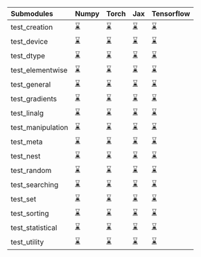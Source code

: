 | Submodules        | Numpy                                                                                                                           | Torch                                                                                                                           | Jax                                                                                                                             | Tensorflow                                                                                                                      |
|:------------------|:--------------------------------------------------------------------------------------------------------------------------------|:--------------------------------------------------------------------------------------------------------------------------------|:--------------------------------------------------------------------------------------------------------------------------------|:--------------------------------------------------------------------------------------------------------------------------------|
| test_creation     | <a href="https://github.com/unifyai/ivy/runs/7991495294?check_suite_focus=true" rel="noopener noreferrer" target="_blank">⌛</a> | <a href="https://github.com/unifyai/ivy/runs/7991497514?check_suite_focus=true" rel="noopener noreferrer" target="_blank">⌛</a> | <a href="https://github.com/unifyai/ivy/runs/7991499890?check_suite_focus=true" rel="noopener noreferrer" target="_blank">⌛</a> | <a href="https://github.com/unifyai/ivy/runs/7991502107?check_suite_focus=true" rel="noopener noreferrer" target="_blank">⌛</a> |
| test_device       | <a href="https://github.com/unifyai/ivy/runs/7991495429?check_suite_focus=true" rel="noopener noreferrer" target="_blank">⌛</a> | <a href="https://github.com/unifyai/ivy/runs/7991497671?check_suite_focus=true" rel="noopener noreferrer" target="_blank">⌛</a> | <a href="https://github.com/unifyai/ivy/runs/7991500007?check_suite_focus=true" rel="noopener noreferrer" target="_blank">⌛</a> | <a href="https://github.com/unifyai/ivy/runs/7991502277?check_suite_focus=true" rel="noopener noreferrer" target="_blank">⌛</a> |
| test_dtype        | <a href="https://github.com/unifyai/ivy/runs/7991495545?check_suite_focus=true" rel="noopener noreferrer" target="_blank">⌛</a> | <a href="https://github.com/unifyai/ivy/runs/7991497820?check_suite_focus=true" rel="noopener noreferrer" target="_blank">⌛</a> | <a href="https://github.com/unifyai/ivy/runs/7991500130?check_suite_focus=true" rel="noopener noreferrer" target="_blank">⌛</a> | <a href="https://github.com/unifyai/ivy/runs/7991502485?check_suite_focus=true" rel="noopener noreferrer" target="_blank">⌛</a> |
| test_elementwise  | <a href="https://github.com/unifyai/ivy/runs/7991495671?check_suite_focus=true" rel="noopener noreferrer" target="_blank">⌛</a> | <a href="https://github.com/unifyai/ivy/runs/7991497959?check_suite_focus=true" rel="noopener noreferrer" target="_blank">⌛</a> | <a href="https://github.com/unifyai/ivy/runs/7991500248?check_suite_focus=true" rel="noopener noreferrer" target="_blank">⌛</a> | <a href="https://github.com/unifyai/ivy/runs/7991502643?check_suite_focus=true" rel="noopener noreferrer" target="_blank">⌛</a> |
| test_general      | <a href="https://github.com/unifyai/ivy/runs/7991495802?check_suite_focus=true" rel="noopener noreferrer" target="_blank">⌛</a> | <a href="https://github.com/unifyai/ivy/runs/7991498192?check_suite_focus=true" rel="noopener noreferrer" target="_blank">⌛</a> | <a href="https://github.com/unifyai/ivy/runs/7991500368?check_suite_focus=true" rel="noopener noreferrer" target="_blank">⌛</a> | <a href="https://github.com/unifyai/ivy/runs/7991502822?check_suite_focus=true" rel="noopener noreferrer" target="_blank">⌛</a> |
| test_gradients    | <a href="https://github.com/unifyai/ivy/runs/7991495926?check_suite_focus=true" rel="noopener noreferrer" target="_blank">⌛</a> | <a href="https://github.com/unifyai/ivy/runs/7991498352?check_suite_focus=true" rel="noopener noreferrer" target="_blank">⌛</a> | <a href="https://github.com/unifyai/ivy/runs/7991500474?check_suite_focus=true" rel="noopener noreferrer" target="_blank">⌛</a> | <a href="https://github.com/unifyai/ivy/runs/7991502951?check_suite_focus=true" rel="noopener noreferrer" target="_blank">⌛</a> |
| test_linalg       | <a href="https://github.com/unifyai/ivy/runs/7991496050?check_suite_focus=true" rel="noopener noreferrer" target="_blank">⌛</a> | <a href="https://github.com/unifyai/ivy/runs/7991498481?check_suite_focus=true" rel="noopener noreferrer" target="_blank">⌛</a> | <a href="https://github.com/unifyai/ivy/runs/7991500610?check_suite_focus=true" rel="noopener noreferrer" target="_blank">⌛</a> | <a href="https://github.com/unifyai/ivy/runs/7991503095?check_suite_focus=true" rel="noopener noreferrer" target="_blank">⌛</a> |
| test_manipulation | <a href="https://github.com/unifyai/ivy/runs/7991496167?check_suite_focus=true" rel="noopener noreferrer" target="_blank">⌛</a> | <a href="https://github.com/unifyai/ivy/runs/7991498640?check_suite_focus=true" rel="noopener noreferrer" target="_blank">⌛</a> | <a href="https://github.com/unifyai/ivy/runs/7991500803?check_suite_focus=true" rel="noopener noreferrer" target="_blank">⌛</a> | <a href="https://github.com/unifyai/ivy/runs/7991503264?check_suite_focus=true" rel="noopener noreferrer" target="_blank">⌛</a> |
| test_meta         | <a href="https://github.com/unifyai/ivy/runs/7991496294?check_suite_focus=true" rel="noopener noreferrer" target="_blank">⌛</a> | <a href="https://github.com/unifyai/ivy/runs/7991498774?check_suite_focus=true" rel="noopener noreferrer" target="_blank">⌛</a> | <a href="https://github.com/unifyai/ivy/runs/7991500974?check_suite_focus=true" rel="noopener noreferrer" target="_blank">⌛</a> | <a href="https://github.com/unifyai/ivy/runs/7991503397?check_suite_focus=true" rel="noopener noreferrer" target="_blank">⌛</a> |
| test_nest         | <a href="https://github.com/unifyai/ivy/runs/7991496447?check_suite_focus=true" rel="noopener noreferrer" target="_blank">⌛</a> | <a href="https://github.com/unifyai/ivy/runs/7991498921?check_suite_focus=true" rel="noopener noreferrer" target="_blank">⌛</a> | <a href="https://github.com/unifyai/ivy/runs/7991501164?check_suite_focus=true" rel="noopener noreferrer" target="_blank">⌛</a> | <a href="https://github.com/unifyai/ivy/runs/7991503534?check_suite_focus=true" rel="noopener noreferrer" target="_blank">⌛</a> |
| test_random       | <a href="https://github.com/unifyai/ivy/runs/7991496616?check_suite_focus=true" rel="noopener noreferrer" target="_blank">⌛</a> | <a href="https://github.com/unifyai/ivy/runs/7991499086?check_suite_focus=true" rel="noopener noreferrer" target="_blank">⌛</a> | <a href="https://github.com/unifyai/ivy/runs/7991501322?check_suite_focus=true" rel="noopener noreferrer" target="_blank">⌛</a> | <a href="https://github.com/unifyai/ivy/runs/7991503685?check_suite_focus=true" rel="noopener noreferrer" target="_blank">⌛</a> |
| test_searching    | <a href="https://github.com/unifyai/ivy/runs/7991496773?check_suite_focus=true" rel="noopener noreferrer" target="_blank">⌛</a> | <a href="https://github.com/unifyai/ivy/runs/7991499198?check_suite_focus=true" rel="noopener noreferrer" target="_blank">⌛</a> | <a href="https://github.com/unifyai/ivy/runs/7991501421?check_suite_focus=true" rel="noopener noreferrer" target="_blank">⌛</a> | <a href="https://github.com/unifyai/ivy/runs/7991503808?check_suite_focus=true" rel="noopener noreferrer" target="_blank">⌛</a> |
| test_set          | <a href="https://github.com/unifyai/ivy/runs/7991496907?check_suite_focus=true" rel="noopener noreferrer" target="_blank">⌛</a> | <a href="https://github.com/unifyai/ivy/runs/7991499326?check_suite_focus=true" rel="noopener noreferrer" target="_blank">⌛</a> | <a href="https://github.com/unifyai/ivy/runs/7991501525?check_suite_focus=true" rel="noopener noreferrer" target="_blank">⌛</a> | <a href="https://github.com/unifyai/ivy/runs/7991503955?check_suite_focus=true" rel="noopener noreferrer" target="_blank">⌛</a> |
| test_sorting      | <a href="https://github.com/unifyai/ivy/runs/7991497043?check_suite_focus=true" rel="noopener noreferrer" target="_blank">⌛</a> | <a href="https://github.com/unifyai/ivy/runs/7991499460?check_suite_focus=true" rel="noopener noreferrer" target="_blank">⌛</a> | <a href="https://github.com/unifyai/ivy/runs/7991501648?check_suite_focus=true" rel="noopener noreferrer" target="_blank">⌛</a> | <a href="https://github.com/unifyai/ivy/runs/7991504092?check_suite_focus=true" rel="noopener noreferrer" target="_blank">⌛</a> |
| test_statistical  | <a href="https://github.com/unifyai/ivy/runs/7991497243?check_suite_focus=true" rel="noopener noreferrer" target="_blank">⌛</a> | <a href="https://github.com/unifyai/ivy/runs/7991499582?check_suite_focus=true" rel="noopener noreferrer" target="_blank">⌛</a> | <a href="https://github.com/unifyai/ivy/runs/7991501805?check_suite_focus=true" rel="noopener noreferrer" target="_blank">⌛</a> | <a href="https://github.com/unifyai/ivy/runs/7991504223?check_suite_focus=true" rel="noopener noreferrer" target="_blank">⌛</a> |
| test_utility      | <a href="https://github.com/unifyai/ivy/runs/7991497370?check_suite_focus=true" rel="noopener noreferrer" target="_blank">⌛</a> | <a href="https://github.com/unifyai/ivy/runs/7991499751?check_suite_focus=true" rel="noopener noreferrer" target="_blank">⌛</a> | <a href="https://github.com/unifyai/ivy/runs/7991501960?check_suite_focus=true" rel="noopener noreferrer" target="_blank">⌛</a> | <a href="https://github.com/unifyai/ivy/runs/7991504385?check_suite_focus=true" rel="noopener noreferrer" target="_blank">⌛</a> |